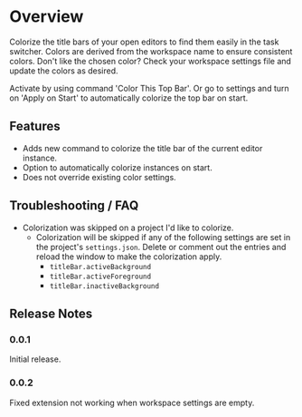 # Overview

Colorize the title bars of your open editors to find them easily in the task switcher. Colors are derived from the workspace name to ensure consistent colors. Don't like the chosen color? Check your workspace settings file and update the colors as desired.

Activate by using command 'Color This Top Bar'. Or go to settings and turn on 'Apply on Start' to automatically colorize the top bar on start.

## Features

* Adds new command to colorize the title bar of the current editor instance.
* Option to automatically colorize instances on start.
* Does not override existing color settings.

## Troubleshooting / FAQ
* Colorization was skipped on a project I'd like to colorize.
  * Colorization will be skipped if any of the following settings are set in the project's `settings.json`. Delete or comment out the entries and reload the window to make the colorization apply. 
    * `titleBar.activeBackground`
    * `titleBar.activeForeground`
    * `titleBar.inactiveBackground`

## Release Notes

### 0.0.1

Initial release.

### 0.0.2

Fixed extension not working when workspace settings are empty.